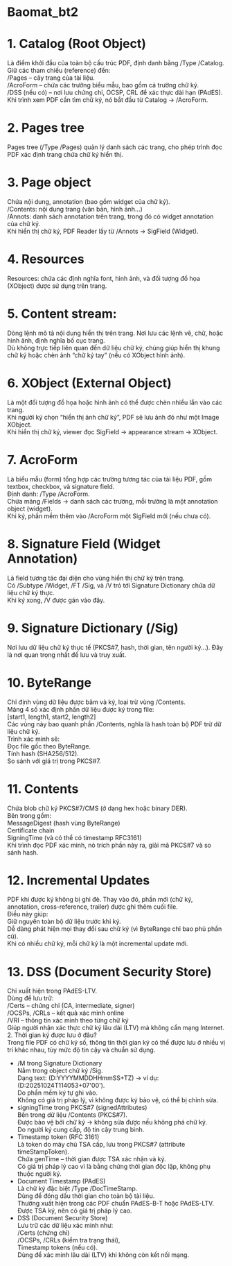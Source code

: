 # Baomat_bt2

 
# 1. Catalog (Root Object)  
Là điểm khởi đầu của toàn bộ cấu trúc PDF, định danh bằng /Type /Catalog.  
Giữ các tham chiếu (reference) đến:  
/Pages – cây trang của tài liệu.  
/AcroForm – chứa các trường biểu mẫu, bao gồm cả trường chữ ký.  
/DSS (nếu có) – nơi lưu chứng chỉ, OCSP, CRL để xác thực dài hạn (PAdES).  
Khi trình xem PDF cần tìm chữ ký, nó bắt đầu từ Catalog → /AcroForm.  
# 2. Pages tree  
Pages tree (/Type /Pages) quản lý danh sách các trang, cho phép trình đọc PDF xác định trang chứa chữ ký hiển thị.  
# 3. Page object  
Chứa nội dung, annotation (bao gồm widget của chữ ký).  
/Contents: nội dung trang (văn bản, hình ảnh…)  
/Annots: danh sách annotation trên trang, trong đó có widget annotation của chữ ký.  
Khi hiển thị chữ ký, PDF Reader lấy từ /Annots → SigField (Widget).  
# 4. Resources  
Resources: chứa các định nghĩa font, hình ảnh, và đối tượng đồ họa (XObject) được sử dụng trên trang.  
# 5. Content stream:   
Dòng lệnh mô tả nội dung hiển thị trên trang. Nơi lưu các lệnh vẽ, chữ, hoặc hình ảnh, định nghĩa bố cục trang.  
Dù không trực tiếp liên quan đến dữ liệu chữ ký, chúng giúp hiển thị khung chữ ký hoặc chèn ảnh “chữ ký tay” (nếu có XObject hình ảnh).  
# 6. XObject (External Object)  
Là một đối tượng đồ họa hoặc hình ảnh có thể được chèn nhiều lần vào các trang.  
Khi người ký chọn “hiển thị ảnh chữ ký”, PDF sẽ lưu ảnh đó như một Image XObject.  
Khi hiển thị chữ ký, viewer đọc SigField → appearance stream → XObject.  
# 7. AcroForm  
Là biểu mẫu (form) tổng hợp các trường tương tác của tài liệu PDF, gồm textbox, checkbox, và signature field.  
Định danh: /Type /AcroForm.  
Chứa mảng /Fields → danh sách các trường, mỗi trường là một annotation object (widget).  
Khi ký, phần mềm thêm vào /AcroForm một SigField mới (nếu chưa có).  
# 8. Signature Field (Widget Annotation)  
Là field tương tác đại diện cho vùng hiển thị chữ ký trên trang.  
Có /Subtype /Widget, /FT /Sig, và /V trỏ tới Signature Dictionary chứa dữ liệu chữ ký thực.  
Khi ký xong, /V được gán vào đây.   
# 9. Signature Dictionary (/Sig)  
Nơi lưu dữ liệu chữ ký thực tế (PKCS#7, hash, thời gian, tên người ký...). Đây là nơi quan trọng nhất để lưu và truy xuất.  
# 10. ByteRange  
Chỉ định vùng dữ liệu được băm và ký, loại trừ vùng /Contents.  
Mảng 4 số xác định phần dữ liệu được ký trong file:  
[start1, length1, start2, length2]  
Các vùng này bao quanh phần /Contents, nghĩa là hash toàn bộ PDF trừ dữ liệu chữ ký.  
Trình xác minh sẽ:  
Đọc file gốc theo ByteRange.  
Tính hash (SHA256/512).  
So sánh với giá trị trong PKCS#7.  
# 11. Contents  
Chứa blob chữ ký PKCS#7/CMS (ở dạng hex hoặc binary DER).  
Bên trong gồm:  
MessageDigest (hash vùng ByteRange)  
Certificate chain  
SigningTime (và có thể có timestamp RFC3161)  
Khi trình đọc PDF xác minh, nó trích phần này ra, giải mã PKCS#7 và so sánh hash.  
# 12. Incremental Updates  
PDF khi được ký không bị ghi đè. Thay vào đó, phần mới (chữ ký, annotation, cross-reference, trailer) được ghi thêm cuối file.  
Điều này giúp:  
Giữ nguyên toàn bộ dữ liệu trước khi ký.  
Dễ dàng phát hiện mọi thay đổi sau chữ ký (vì ByteRange chỉ bao phủ phần cũ).  
Khi có nhiều chữ ký, mỗi chữ ký là một incremental update mới.  
# 13. DSS (Document Security Store)  
Chỉ xuất hiện trong PAdES-LTV.  
Dùng để lưu trữ:  
/Certs – chứng chỉ (CA, intermediate, signer)  
/OCSPs, /CRLs – kết quả xác minh online  
/VRI – thông tin xác minh theo từng chữ ký  
Giúp người nhận xác thực chữ ký lâu dài (LTV) mà không cần mạng Internet.  
2. Thời gian ký được lưu ở đâu?  
Trong file PDF có chữ ký số, thông tin thời gian ký có thể được lưu ở nhiều vị trí khác nhau, tùy mức độ tin cậy và chuẩn sử dụng.  
- /M trong Signature Dictionary  
Nằm trong object chữ ký /Sig.  
Dạng text: (D:YYYYMMDDHHmmSS+TZ) → ví dụ: (D:20251024T114053+07'00').  
Do phần mềm ký tự ghi vào.  
Không có giá trị pháp lý, vì không được ký bảo vệ, có thể bị chỉnh sửa.  
- signingTime trong PKCS#7 (signedAttributes)  
Bên trong dữ liệu /Contents (PKCS#7).  
Được bảo vệ bởi chữ ký → không sửa được nếu không phá chữ ký.  
Do người ký cung cấp, độ tin cậy trung bình.  
- Timestamp token (RFC 3161)  
Là token do máy chủ TSA cấp, lưu trong PKCS#7 (attribute timeStampToken).  
Chứa genTime – thời gian được TSA xác nhận và ký.  
Có giá trị pháp lý cao vì là bằng chứng thời gian độc lập, không phụ thuộc người ký.  
- Document Timestamp (PAdES)  
Là chữ ký đặc biệt /Type /DocTimeStamp.  
Dùng để đóng dấu thời gian cho toàn bộ tài liệu.  
Thường xuất hiện trong các PDF chuẩn PAdES-B-T hoặc PAdES-LTV.  
Được TSA ký, nên có giá trị pháp lý cao.  
- DSS (Document Security Store)  
Lưu trữ các dữ liệu xác minh như:  
/Certs (chứng chỉ)  
/OCSPs, /CRLs (kiểm tra trạng thái),  
Timestamp tokens (nếu có).  
Dùng để xác minh lâu dài (LTV) khi không còn kết nối mạng.  




































